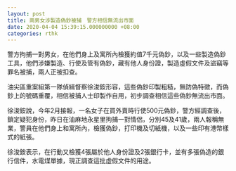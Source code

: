 ```yaml
---
layout: post
title: 兩男女涉製造偽鈔被捕　警方相信無流出市面
date: 2020-04-04 15:39:15.000000000 +08:00
categories: rthk
---
```


警方拘捕一對男女，在他們身上及寓所內檢獲約值7千元偽鈔，以及一些製造偽鈔工具，他們涉嫌製造、行使及管有偽鈔，藏有他人身份證，製造虛假文件及盜竊等罪名被捕，兩人正被扣查。

油尖區重案組第一隊偵緝督察徐浚銨形容，這些偽鈔印製粗糙，無防偽特徵，而偽鈔上的號碼重覆，相信被捕人士印製作自用，初步調查相信這些偽鈔無流出市面。

徐浚銨說，今年2月接報，一名女子在買外賣時行使500元偽鈔，警方經調查後，鎖定疑犯身份，昨日在油麻地永星里拘捕一對情侶，分別45及41歲，兩人報稱無業，警員在他們身上和寓所內，檢獲偽鈔，打印機及切紙機，以及一些印有港幣樣式的紙張。

徐浚銨表示，在行動又檢獲4張屬於他人身份證及2張銀行卡，並有多張偽造的銀行信件，水電煤單據，現正調查這批虛假文件的用途。
